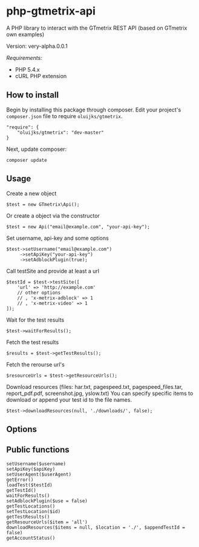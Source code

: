 php-gtmetrix-api
================

A PHP library to interact with the GTmetrix REST API (based on GTmetrix own examples)

Version: very-alpha.0.0.1

*Requirements:*

+ PHP 5.4.x
+ cURL PHP extension

How to install
--------------

Begin by installing this package through composer. Edit your project's `composer.json` file to require `oluijks/gtmetrix`.

	"require": {
		"oluijks/gtmetrix": "dev-master"
	}

Next, update composer:

    composer update

Usage
-----

Create a new object

    $test = new GTmetrix\Api();

Or create a object via the constructor

    $test = new Api("email@example.com", "your-api-key");

Set username, api-key and some options

    $test->setUsername("email@example.com")
         ->setApiKey("your-api-key")
         ->setAdblockPlugin(true);

Call testSite and provide at least a url

    $testId = $test->testSite([
        'url' => 'http://example.com'
        // other options
        // , 'x-metrix-adblock' => 1
        // , 'x-metrix-video' => 1
    ]);

Wait for the test results

    $test->waitForResults();

Fetch the test results

    $results = $test->getTestResults();

Fetch the rerourse url's

    $resourceUrls = $test->getResourceUrls();

Download resources (files: har.txt, pagespeed.txt, pagespeed_files.tar, report_pdf.pdf, screenshot.jpg, yslow.txt)
You can specify specific items to download or append your test id to the file names.

    $test->downloadResources(null, './downloads/', false);


Options
-------

Public functions
----------------

    setUsername($username)
    setApiKey($apiKey)
    setUserAgent($userAgent)
    getError()
    loadTest($testId)
    getTestId()
    waitForResults()
    setAdblockPlugin($use = false)
    getTestLocations()
    setTestLocation($id)
    getTestResults()
    getResourceUrls($item = 'all')
    downloadResources($items = null, $location = './', $appendTestId = false)
    getAccountStatus()
